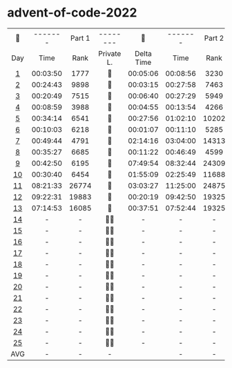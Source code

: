 # advent-of-code-2022

<table>
    <tr>
        <td align="center">🎄</td>
        <td align="center">-------</td>
        <td align="center">Part 1</td>
        <td align="center">--------</td>
        <td align="center">🎅</td>
        <td align="center">-------</td>
        <td align="center">Part 2</td>
        <td align="center">-------</td>
    </tr>
    <tr>
        <td align="center">Day</td>
        <td align="center">Time</td>
        <td align="center">Rank</td>
        <td align="center">Private L.</td>
        <td align="center">Delta Time</td>
        <td align="center">Time</td>
        <td align="center">Rank</td>
        <td align="center">Private L.</td>
    </tr>
    <tr>
        <td align="center"><a href="https://github.com/31b4/advent-of-code-2022/blob/main/day01/main.py">1</a></td>
        <td align="center">00:03:50 </td>
        <td align="center">1777</td>
        <td align="center">🏅</td>
        <td align="center">00:05:06</td>
        <td align="center">00:08:56</td>
        <td align="center">3230</td>
        <td align="center">🏅</td>
    </tr>
    <tr>
        <td align="center"><a href="https://github.com/31b4/advent-of-code-2022/blob/main/day02/main.py">2</a></td>
        <td align="center">00:24:43</td>
        <td align="center">9898</td>
        <td align="center">🥉</td>
        <td align="center">00:03:15</td>
        <td align="center">00:27:58</td>
        <td align="center">7463</td>
        <td align="center">🥉</td>
    </tr>
    <tr>
        <td align="center"><a href="https://github.com/31b4/advent-of-code-2022/blob/main/day03/main.py">3</a></td>
        <td align="center">00:20:49</td>
        <td align="center">7515</td>
        <td align="center">🥉</td>
        <td align="center">00:06:40</td>
        <td align="center">00:27:29</td>
        <td align="center">5949</td>
        <td align="center">🥉</td>
    </tr>
    <tr>
        <td align="center"><a href="https://github.com/31b4/advent-of-code-2022/blob/main/day04/main.py">4</a></td>
        <td align="center">00:08:59</td>
        <td align="center">3988</td>
        <td align="center">🏅</td>
        <td align="center">00:04:55</td>
        <td align="center">00:13:54</td>
        <td align="center">4266</td>
        <td align="center">🏅</td>
    </tr>
    <tr>
        <td align="center"><a href="https://github.com/31b4/advent-of-code-2022/blob/main/day05/main.py">5</a></td>
        <td align="center">00:34:14</td>
        <td align="center">6541</td>
        <td align="center">🏅</td>
        <td align="center">00:27:56</td>
        <td align="center">01:02:10</td>
        <td align="center">10202</td>
        <td align="center">🥈</td>
    </tr>
    <tr>
        <td align="center"><a href="https://github.com/31b4/advent-of-code-2022/blob/main/day06/main.py">6</a></td>
        <td align="center">00:10:03</td>
        <td align="center">6218</td>
        <td align="center">🏅</td>
        <td align="center">00:01:07</td>
        <td align="center">00:11:10</td>
        <td align="center">5285</td>
        <td align="center">🏅</td>
    </tr>
    <tr>
        <td align="center"><a href="https://github.com/31b4/advent-of-code-2022/blob/main/day07/main.py">7</a></td>
        <td align="center">00:49:44</td>
        <td align="center">4791</td>
        <td align="center">🏅</td>
        <td align="center">02:14:16</td>
        <td align="center">03:04:00</td>
        <td align="center">14313</td>
        <td align="center">🏅</td>
    </tr>
    <tr>
        <td align="center"><a href="https://github.com/31b4/advent-of-code-2022/blob/main/day08/main.py">8</a></td>
        <td align="center">00:35:27</td>
        <td align="center">6685</td>
        <td align="center">🥈</td>
        <td align="center">00:11:22</td>
        <td align="center">00:46:49</td>
        <td align="center">4599</td>
        <td align="center">🏅</td>
    </tr>
    <tr>
        <td align="center"><a href="https://github.com/31b4/advent-of-code-2022/blob/main/day09/main.py">9</a></td>
        <td align="center">00:42:50</td>
        <td align="center">6195</td>
        <td align="center">🏅</td>
        <td align="center">07:49:54</td>
        <td align="center">08:32:44</td>
        <td align="center">24309</td>
        <td align="center">🏅</td>
    </tr>
    <tr>
        <td align="center"><a href="https://github.com/31b4/advent-of-code-2022/blob/main/day10/main.py">10</a></td>
        <td align="center">00:30:40</td>
        <td align="center">6454</td>
        <td align="center">🏅</td>
        <td align="center">01:55:09</td>
        <td align="center">02:25:49</td>
        <td align="center">11688</td>
        <td align="center">🏅</td>
    </tr>
    <tr>
        <td align="center"><a href="https://github.com/31b4/advent-of-code-2022/blob/main/day11/main.py">11</a></td>
        <td align="center">08:21:33</td>
        <td align="center">26774</td>
        <td align="center">🥈</td>
        <td align="center">03:03:27</td>
        <td align="center">11:25:00</td>
        <td align="center">24875</td>
        <td align="center">🥈</td>
    </tr>
    <tr>
       <td align="center"><a href="https://github.com/31b4/advent-of-code-2022/blob/main/day12/main.py">12</a></td>
        <td align="center">09:22:31</td>
        <td align="center">19883</td>
        <td align="center">🥈</td>
        <td align="center">00:20:19</td>
        <td align="center">09:42:50</td>
        <td align="center">19325</td>
        <td align="center">🥈</td>
    </tr>
    <tr>
        <td align="center"><a href="https://github.com/31b4/advent-of-code-2022/blob/main/day13/main.py">13</a></td>
        <td align="center">07:14:53</td>
        <td align="center">16085</td>
        <td align="center">🏅</td>
        <td align="center">00:37:51</td>
        <td align="center">07:52:44</td>
        <td align="center">19325</td>
        <td align="center">🏅</td>
    </tr>
    <tr>
        <td align="center"><a href="https://github.com/31b4/advent-of-code-2022/blob/main/day14/main.py">14</a></td>
        <td align="center">-</td>
        <td align="center">-</td>
        <td align="center">🏅🥈</td>
        <td align="center">-</td>
        <td align="center">-</td>
        <td align="center">-</td>
        <td align="center">🏅🥈</td>
    </tr>
    <tr>
        <td align="center"><a href="https://github.com/31b4/advent-of-code-2022/blob/main/day15/main.py">15</a></td>
        <td align="center">-</td>
        <td align="center">-</td>
        <td align="center">🏅🥈</td>
        <td align="center">-</td>
        <td align="center">-</td>
        <td align="center">-</td>
        <td align="center">🏅🥈</td>
    </tr>
    <tr>
        <td align="center"><a href="https://github.com/31b4/advent-of-code-2022/blob/main/day16/main.py">16</a></td>
        <td align="center">-</td>
        <td align="center">-</td>
        <td align="center">🏅🥈</td>
        <td align="center">-</td>
        <td align="center">-</td>
        <td align="center">-</td>
        <td align="center">🏅🥈</td>
    </tr>
    <tr>
        <td align="center"><a href="https://github.com/31b4/advent-of-code-2022/blob/main/day17/main.py">17</a></td>
        <td align="center">-</td>
        <td align="center">-</td>
        <td align="center">🏅🥈</td>
        <td align="center">-</td>
        <td align="center">-</td>
        <td align="center">-</td>
        <td align="center">🏅🥈</td>
    </tr>
    <tr>
        <td align="center"><a href="https://github.com/31b4/advent-of-code-2022/blob/main/day18/main.py">18</a></td>
        <td align="center">-</td>
        <td align="center">-</td>
        <td align="center">🏅🥈</td>
        <td align="center">-</td>
        <td align="center">-</td>
        <td align="center">-</td>
        <td align="center">🏅🥈</td>
    </tr>
    <tr>
        <td align="center"><a href="https://github.com/31b4/advent-of-code-2022/blob/main/day19/main.py">19</a></td>
        <td align="center">-</td>
        <td align="center">-</td>
        <td align="center">🏅🥈</td>
        <td align="center">-</td>
        <td align="center">-</td>
        <td align="center">-</td>
        <td align="center">🏅🥈</td>
    </tr>
    <tr>
        <td align="center"><a href="https://github.com/31b4/advent-of-code-2022/blob/main/day20/main.py">20</a></td>
        <td align="center">-</td>
        <td align="center">-</td>
        <td align="center">🏅🥈</td>
        <td align="center">-</td>
        <td align="center">-</td>
        <td align="center">-</td>
        <td align="center">🏅🥈</td>
    </tr>
    <tr>
        <td align="center"><a href="https://github.com/31b4/advent-of-code-2022/blob/main/day21/main.py">21</a></td>
        <td align="center">-</td>
        <td align="center">-</td>
        <td align="center">🏅🥈</td>
        <td align="center">-</td>
        <td align="center">-</td>
        <td align="center">-</td>
        <td align="center">🏅🥈</td>
    </tr>
    <tr>
        <td align="center"><a href="https://github.com/31b4/advent-of-code-2022/blob/main/day22/main.py">22</a></td>
        <td align="center">-</td>
        <td align="center">-</td>
        <td align="center">🏅🥈</td>
        <td align="center">-</td>
        <td align="center">-</td>
        <td align="center">-</td>
        <td align="center">🏅🥈</td>
    </tr>
    <tr>
        <td align="center"><a href="https://github.com/31b4/advent-of-code-2022/blob/main/day23/main.py">23</a></td>
        <td align="center">-</td>
        <td align="center">-</td>
        <td align="center">🏅🥈</td>
        <td align="center">-</td>
        <td align="center">-</td>
        <td align="center">-</td>
        <td align="center">🏅🥈</td>
    </tr>
    <tr>
        <td align="center"><a href="https://github.com/31b4/advent-of-code-2022/blob/main/day24/main.py">24</a></td>
        <td align="center">-</td>
        <td align="center">-</td>
        <td align="center">🏅🥈</td>
        <td align="center">-</td>
        <td align="center">-</td>
        <td align="center">-</td>
        <td align="center">🏅🥈</td>
    </tr>
    <tr>
        <td align="center"><a href="https://github.com/31b4/advent-of-code-2022/blob/main/day25/main.py">25</a></td>
        <td align="center">-</td>
        <td align="center">-</td>
        <td align="center">🏅🥈</td>
        <td align="center">-</td>
        <td align="center">-</td>
        <td align="center">-</td>
        <td align="center">🏅🥈</td>
    </tr>
    <tr>
        <td align="center">AVG</td>
        <td align="center">-</td>
        <td align="center">-</td>
        <td align="center">-</td>
        <td align="center"></td>
        <td align="center">-</td>
        <td align="center">-</td>
        <td align="center">-</td>
    </tr>

</table>
